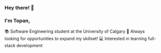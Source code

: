 ### Hey there! 👋

### I'm Topan,

📚 Software Engineering student at the University of Calgary
🧠 Always looking for opportunities to expand my skillset!
💻 Interested in learning full-stack development

